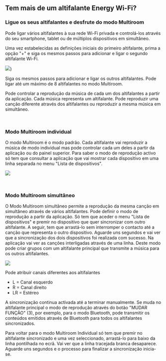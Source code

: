 ## Tem mais de um altifalante Energy Wi-Fi? 
### Ligue os seus altifalantes e desfrute do modo Multiroom

Pode ligar vários altifalantes à sua rede Wi-Fi privada e controlá-los através do seu smartphone, tablet ou de múltiplos dispositivos em simultâneo.

Uma vez estabelecidas as definições iniciais do primeiro altifalante, prima a opção "+" e siga os mesmos passos para adicionar e ligar o segundo altifalante Wi-Fi.

![](http://static.energysistem.com/images/manuals/42677/56e83f46d2bdb.jpg))

Siga os mesmos passos para adicionar e ligar os outros altifalantes. Pode ligar até um máximo de 8 altifalantes no modo Multiroom.

Pode controlar a reprodução da música de cada um dos altifalantes a partir da aplicação. Cada música representa um altifalante. Pode reproduzir uma canção diferente através dos altifalantes ou reproduzir a mesma música em simultâneo.

<br/>

### Modo Multiroom individual

O modo Multiroom é o modo padrão. Cada altifalante vai reproduzir a música de modo individual mas pode controlar cada um deles a partir da aplicação ou do painel superior. Para saber o modo de reprodução activo só tem que consultar a aplicação que vai mostrar cada dispositivo em uma linha separada no menu "Lista de dispositivos".

![](http://static.energysistem.com/images/manuals/42677/56e8403b2cade.jpg)

<br/>

### Modo Multiroom simultâneo

O Modo Multiroom simultâneo permite a reprodução da mesma canção em simultâneo através de vários altifalantes. Pode definir o modo de reprodução a partir da aplicação. Só tem que aceder o menu "Lista de dispositivos" e premir no dispositivo que quer sincronizar com outro altifalante. A seguir, tem que arrastá-lo sem interromper o contacto até a canção que representa o outro dispositivo. Aguarde uns segundos e vai ver que a sincronização dos dois dispositivos foi realizada com sucesso. Na aplicação vai ver as canções interligadas através de uma linha. Deste modo pode criar grupos com um altifalante principal que transmite a música para os outros altifalantes.  

![](http://static.energysistem.com/images/manuals/42677/56e84120006a8.jpg)

Pode atribuir canais diferentes aos altifalantes

* L = Canal esquerdo
* R = Canal direito
* LR = Estéreo

A sincronização continua activada até a terminar manualmente. Se muda no altifalante principal o modo de reprodução através do botão "MUDAR FUNÇÃO" (3), por exemplo, para o modo Bluetooth, pode transmitir os conteúdos emitidos através de Bluetooth para todos os altifalantes sincronizados. 

Para voltar para o modo Multiroom Individual só tem que premir no altifalante sincronizado e uma vez seleccionado, arrastá-lo para baixo da linha pontilhada no ecrã. Vai ver que a linha tracejada branca desaparece. Aguarde uns segundos e o processo para finalizar a sincronização inicia-se.
